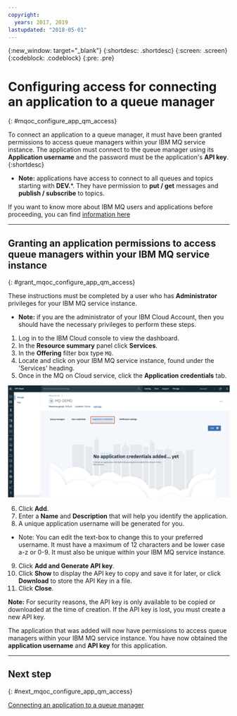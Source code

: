 ```yaml
---
copyright:
  years: 2017, 2019
lastupdated: "2018-05-01"
---
```


{:new_window: target="_blank"}
{:shortdesc: .shortdesc}
{:screen: .screen}
{:codeblock: .codeblock}
{:pre: .pre}

# Configuring access for connecting an application to a queue manager
{: #mqoc_configure_app_qm_access}

To connect an application to a queue manager, it must have been granted permissions to access queue managers within your IBM MQ service instance.  The application must connect to the queue manager using its **Application username** and the password must be the application's **API key**.
{:shortdesc}

 * **Note:** applications have access to connect to all queues and topics starting with **DEV.***.  They have permission to **put / get** messages and **publish / subscribe** to topics.

 If you want to know more about IBM MQ users and applications before proceeding, you
 can find [information here](/docs/services/mqcloud?topic=mqcloud-mqoc_users_and_apps)

---

## Granting an application permissions to access queue managers within your IBM MQ service instance
{: #grant_mqoc_configure_app_qm_access}

These instructions must be completed by a user who has **Administrator** privileges for your IBM MQ service instance.
  * **Note:** if you are the administrator of your IBM Cloud Account, then you should have the necessary privileges to perform these steps.

1. Log in to the IBM Cloud console to view the dashboard.
2. In the **Resource summary** panel click **Services**.
3. In the **Offering** filter box type `MQ`.
4. Locate and click on your IBM MQ service instance, found under the 'Services' heading.
5. Once in the MQ on Cloud service, click the **Application credentials** tab.

 ![Image showing the location of the Application credentials tab](./images/mqoc_app_access_tab.png)

6. Click **Add**.
7. Enter a **Name** and **Description** that will help you identify the application.
8. A unique application username will be generated for you.
  * Note: You can edit the text-box to change this to your preferred username.  It must have a maximum of 12 characters and be lower case a-z or 0-9.  It must also be unique within your IBM MQ service instance.
9. Click **Add and Generate API key**.
10. Click **Show** to display the API key to copy and save it for later, or click **Download** to store the API Key in a file.
11. Click **Close**.

**Note:** For security reasons, the API key is only available to be copied or downloaded at the time of creation.  If the API key is lost, you must create a new API key.

The application that was added will now have permissions to access queue managers within your IBM MQ service instance.  You have now obtained the **application username** and **API key** for this application.

---

## Next step
{: #next_mqoc_configure_app_qm_access}

[Connecting an application to a queue manager](/docs/services/mqcloud?topic=mqcloud-mqoc_connect_app_qm)
